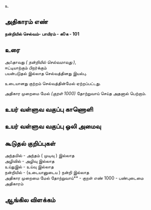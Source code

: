உ


## அதிகாரம் எண்

**நன்றியில் செல்வம்- பாயிரம் - க0க - 101**

## உரை

அஃதாவது _( நன்றியில் செல்வமாவது )_,  
ஈட்டியாற்கும் பிறர்க்கும்  
பயன்படுதல் இல்லாத செல்வத்தினது இயல்பு.  

உடையானது குற்றம் செல்வத்தின்மேல் ஏற்றப்பட்டது.  

அதிகார முறைமை மேல் _(குறள் 1000)_ தோற்றுவாய் செய்த அதனால் பெற்றாம்.

## உயர் வள்ளுவ வகுப்பு காணொளி


## உயர் வள்ளுவ வகுப்பு ஒலி அமைவு 


## கூடுதல் குறிப்புகள்

அந்தமில் - அந்தம் ( முடிவு ) இல்லாத  
அழிவில் - அழிவு இல்லாத  
உய்துஇல் - உய்வு இல்லாத  
நன்றியில் - (உடையானுடைய ) நன்றி இல்லாத  
அதிகார முறைமை மேல் தோற்றுவாய்** - குறள் எண் 1000 - பண்புடைமை அதிகாரம் 

## ஆங்கில விளக்கம்

